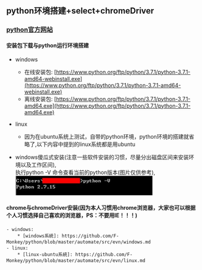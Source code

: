 ## python环境搭建+select+chromeDriver

### [python官方网站](https://www.python.org/)

#### 安装包下载与python运行环境搭建

- windows
	- 在线安装包: [https://www.python.org/ftp/python/3.7.1/python-3.7.1-amd64-webinstall.exe](https://www.python.org/ftp/python/3.7.1/python-3.7.1-amd64-webinstall.exe)	
	- 离线安装包: [https://www.python.org/ftp/python/3.7.1/python-3.7.1-amd64.exe](https://www.python.org/ftp/python/3.7.1/python-3.7.1-amd64.exe)

- linux
	- 因为在ubuntu系统上测试，自带的python环境，python环境的搭建就省略了,以下内容中提到的linux系统都是用ubuntu

- windows傻瓜式安装(注意一些软件安装的习惯，尽量分出磁盘区间来安装环境以及工作区间),  
	执行python -V 命令查看当前的python版本(图片仅供参考),  
	![img](https://github.com/F-Monkey/python/blob/master/automate/src/evn/img/python-version.jpg)

#### chrome与chromeDriver安装(因为本人习惯用chrome浏览器，大家也可以根据个人习惯选择自己喜欢的浏览器，PS：不要用IE！！！)
	- windows:  
		* [windows系統]: https://github.com/F-Monkey/python/blob/master/automate/src/evn/windows.md
	- linux:  
		* [linux-ubuntu系統]: https://github.com/F-Monkey/python/blob/master/automate/src/evn/linux.md
	